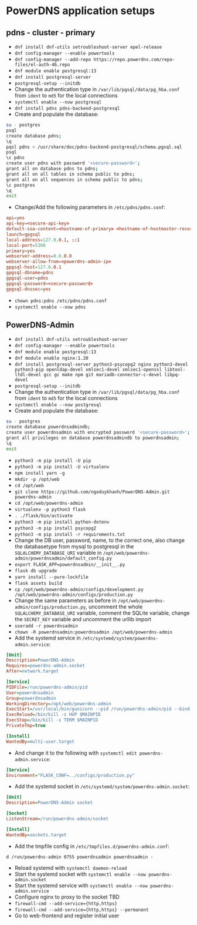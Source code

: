 # PowerDNS application setups

## pdns - cluster - primary

- `dnf install dnf-utils setroubleshoot-server epel-release`
- `dnf config-manager --enable powertools`
- `dnf config-manager --add-repo https://repo.powerdns.com/repo-files/el-auth-46.repo`
- `dnf module enable postgresql:13`
- `dnf install postgresql-server`
- `postgresql-setup --initdb`
- Change the authentication type in `/var/lib/pgsql/data/pg_hba.conf` from `ident` to `md5` for the local connections
- `systemctl enable --now postgresql`
- `dnf install pdns pdns-backend-postgresql`
- Create and populate the database:

```bash
su - postgres
psql
create database pdns;
\q
pqsl pdns < /usr/share/doc/pdns-backend-postgresql/schema.pgsql.sql
psql
\c pdns
create user pdns with password '<secure-password>';
grant all on database pdns to pdns;
grant all on all tables in schema public to pdns;
grant all on all sequences in schema public to pdns;
\c postgres
\q
exit
```

- Change/Add the following parameters in `/etc/pdns/pdns.conf`:

```conf
api=yes
api-key=<secure-api-key>
default-soa-content=<hostname-of-primary> <hostname-of-hostmaster-record>.@ 0 10800 3600 604800 3600
launch=gpgsql
local-address=127.0.0.1, ::1
local-port=5300
primary=yes
webserver-address=0.0.0.0
webserver-allow-from=<powerdns-admin-ip>
gpgsql-host=127.0.0.1
gpgsql-dbname=pdns
gpgsql-user=pdns
gpgsql-password=<secure-password>
gpgsql-dnssec=yes
```

- `chown pdns:pdns /etc/pdns/pdns.conf`
- `systemctl enable --now pdns`

## PowerDNS-Admin

- `dnf install dnf-utils setroubleshoot-server`
- `dnf config-manager --enable powertools`
- `dnf module enable postgresql:13`
- `dnf module enable nginx:1.20`
- `dnf install postgresql-server python3-psycopg2 nginx python3-devel python3-pip openldap-devel xmlsec1-devel xmlsec1-openssl libtool-ltdl-devel gcc gc make npm git mariadb-connector-c-devel libpq-devel`
- `postgresql-setup --initdb`
- Change the authentication type in `/var/lib/pgsql/data/pg_hba.conf` from `ident` to `md5` for the local connections
- `systemctl enable --now postgresql`
- Create and populate the database:

```bash
su - postgres
create database powerdnsadmindb;
create user powerdnsadmin with encrypted password '<secure-password>';
grant all privileges on database powerdnsadmindb to powerdnsadmin;
\q
exit
```

- `python3 -m pip install -U pip`
- `python3 -m pip install -U virtualenv`
- `npm install yarn -g`
- `mkdir -p /opt/web`
- `cd /opt/web`
- `git clone https://github.com/ngoduykhanh/PowerDNS-Admin.git powerdns-admin`
- `cd /opt/web/powerdns-admin`
- `virtualenv -p python3 flask`
- `. ./flask/bin/activate`
- `python3 -m pip install python-dotenv`
- `python3 -m pip install psycopg2`
- `python3 -m pip install -r requirements.txt`
- Change the DB user, password, name, to the correct one, also change the databasetype from mysql to postgresql in the `SQLALCHEMY_DATABASE_URI` variable in `/opt/web/powerdns-admin/powerdnsadmin/default_config.py`
- `export FLASK_APP=powerdnsadmin/__init__.py`
- `flask db upgrade`
- `yarn install --pure-lockfile`
- `flask assets build`
- `cp /opt/web/powerdns-admin/configs/development.py /opt/web/powerdns-admin/configs/production.py`
- Change the same parameters as before in `/opt/web/powerdns-admin/configs/production.py`, uncomment the whole `SQLALCHEMY_DATABASE_URI` variable, comment the SQLite variable, change the `SECRET_KEY` variable and uncomment the urllib import
- `useradd -r powerdnsadmin`
- `chown -R powerdnsadmin:powerdnsadmin /opt/web/powerdns-admin`
- Add the systemd service in `/etc/systemd/system/powerdns-admin.service`:

```ini
[Unit]
Description=PowerDNS-Admin
Requires=powerdns-admin.socket
After=network.target

[Service]
PIDFile=/run/powerdns-admin/pid
User=powerdnsadmin
Group=powerdnsadmin
WorkingDirectory=/opt/web/powerdns-admin
ExecStart=/usr/local/bin/gunicorn --pid /run/powerdns-admin/pid --bind unix:/run/powerdns-admin/socket 'powerdnsadmin:create_app()'
ExecReload=/bin/kill -s HUP $MAINPID
ExecStop=/bin/kill -s TERM $MAINPID
PrivateTmp=true

[Install]
WantedBy=multi-user.target
```

- And change it to the following with `systemctl edit powerdns-admin.service`:

```ini
[Service]
Environment="FLASK_CONF=../configs/production.py"
```

- Add the systemd socket in `/etc/systemd/system/powerdns-admin.socket`:

```ini
[Unit]
Description=PowerDNS-Admin socket

[Socket]
ListenStream=/run/powerdns-admin/socket

[Install]
WantedBy=sockets.target
```

- Add the tmpfile config in `/etc/tmpfiles.d/powerdns-admin.conf`:

```text
d /run/powerdns-admin 0755 powerdnsadmin powerdnsadmin -
```

- Reload systemd with `systemctl daemon-reload`
- Start the systemd socket with `systemctl enable --now powerdns-admin.socket`
- Start the systemd service with `systemctl enable --now powerdns-admin.service`
- Configure nginx to proxy to the socket TBD
- `firewall-cmd --add-service={http,https}`
- `firewall-cmd --add-service={http,https} --permanent`
- Go to web-frontend and register initial user
